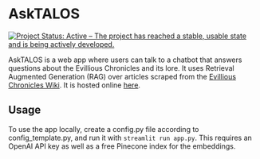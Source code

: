 AskTALOS
============

[![Project Status: Active – The project has reached a stable, usable state and is being actively developed.](https://www.repostatus.org/badges/latest/active.svg)](https://www.repostatus.org/#active)

AskTALOS is a web app where users can talk to a chatbot that answers questions about the Evillious Chronicles and its lore. It uses Retrieval Augmented Generation (RAG) over articles scraped from the [Evillious Chronicles Wiki](https://theevilliouschronicles.fandom.com/wiki/The_Evillious_Chronicles_Wiki). It is hosted online [here](https://asktalos.streamlit.app/).

Usage
-----
To use the app locally, create a config.py file according to config_template.py, and run it with `streamlit run app.py`. This requires an OpenAI API key as well as a free Pinecone index for the embeddings.
